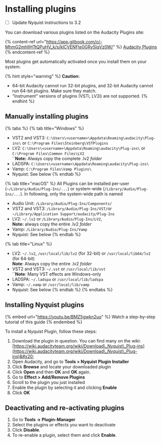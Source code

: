 # Installing plugins

* [ ] Update Nyquist instructions to 3.2

You can download various plugins listed on the Audacity Plugins site:

{% content-ref url="https://app.gitbook.com/o/-MhmG2mhIIHTtQPuHV_k/s/klCVENFte0GRy5IqVz0W/" %}
[Audacity Plugins](https://app.gitbook.com/o/-MhmG2mhIIHTtQPuHV\_k/s/klCVENFte0GRy5IqVz0W/)
{% endcontent-ref %}

Most plugins get automatically activated once you install them on your system.

{% hint style="warning" %}
**Caution:**&#x20;

* 64-bit Audacity cannot run 32-bit plugins, and 32-bit Audacity cannot run 64-bit plugins. Make sure they match.
* "Instrument" versions of plugins (VSTi, LV2i) are not supported.
{% endhint %}

## Manually installing plugins

{% tabs %}
{% tab title="Windows" %}
* VST2 and VST3: `C:\Users\<username>\Appdata\Roaming\audacity\Plug-ins\` or `C:\Program Files\Steinberg\VSTPlugins`
* LV2: `C:\Users\<username>\Appdata\Roaming\audacity\Plug-ins\` or `C:\Program Files\Common Files\LV2` \
  ``**Note:** Always copy the complete .lv2 _folder_
* LADSPA: `C:\Users\<username>\Appdata\Roaming\audacity\Plug-ins\`&#x20;
* Vamp: `C:\Program Files\Vamp Plugins\`
* Nyquist: See below
{% endtab %}

{% tab title="macOS" %}
All Plugins can be installed per-user (`~/Library/Audio/Plug-Ins/...`) or system-wide (`/Library/Audio/Plug-Ins/...`). In following, only the system-wide path is named

* Audio Unit: `/Library/Audio/Plug-Ins/Components/`&#x20;
* VST2 and VST3: `/Library/Audio/Plug-Ins/VST/`or `~/Library/Application Support/audacity/Plug-Ins`
* LV2: `~/.lv2` or `/Library/Audio/Plug-Ins/LV2`, \
  **Note:** always copy the entire .lv2 _folder_
* Vamp: `/Library/Audio/Plug-Ins/Vamp`
* Nyquist: See below
{% endtab %}

{% tab title="Linux" %}
* LV2: `~/.lv2`, `/usr/local/lib/lv2` (for 32-bit) or `/usr/local/lib64/lv2` (for 64-bit)\
  **Note**: Always copy the entire .lv2 _folder_
* VST2 and VST3: `~/.vst` or `/usr/local/lib/vst`\
  ``**Note**: Many VST effects are Windows-only
* LADSPA: `~/.ladspa` or `/usr/local/lib/ladspa`
* Vamp: `~/.vamp` or `/usr/local/lib/vamp`
* Nyquist: See below
{% endtab %}
{% endtabs %}

## Installing Nyquist plugins

{% embed url="https://youtu.be/BMZ5gwkn2uo" %}
Watch a step-by-step tutorial of this guide
{% endembed %}

To install a Nyquist Plugin, follow these steps:&#x20;

1. Download the plugin in question. You can find many on the wiki: [https://wiki.audacityteam.org/wiki/Download\_Nyquist\_Plug-ins](https://wiki.audacityteam.org/wiki/Download\_Nyquist\_Plug-ins)&#x20;
2. Open Audacity, and go to **Tools > Nyquist Plugin Installer**
3. Click **Browse** and locate your downloaded plugin
4. Click **Open** and then **OK** and **OK** again.&#x20;
5. Go to **Effect > Add/Remove Plugins**
6. Scroll to the plugin you just installed
7. Enable the plugin by selecting it and clicking **Enable**
8. Click **OK**

## Deactivating and re-activating plugins

1. Go to **Tools -> Plugin-Manager**
2. Select the plugins or effects you want to deactivate
3. Click **Disable**.
4. To re-enable a plugin, select them and click **Enable**.
